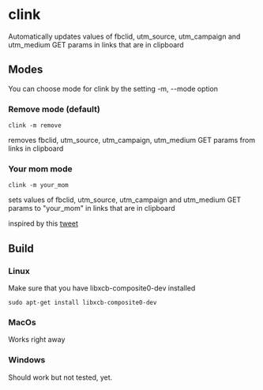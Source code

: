 # clink

Automatically updates values of fbclid, utm_source, utm_campaign and utm_medium GET params in links that are in clipboard

## Modes
You can choose mode for clink by the setting -m, --mode option 

### Remove mode (default)
```
clink -m remove
```
removes fbclid, utm_source, utm_campaign, utm_medium GET params from links in clipboard

### Your mom mode
```
clink -m your_mom
```
sets values of fbclid, utm_source, utm_campaign and utm_medium GET params to "your_mom" in links that are in clipboard

inspired by this [tweet](https://twitter.com/ftrain/status/1359138516681314311?s=21)


## Build

### Linux

Make sure that you have libxcb-composite0-dev installed 
```
sudo apt-get install libxcb-composite0-dev
```

### MacOs

Works right away

### Windows

Should work but not tested, yet.

